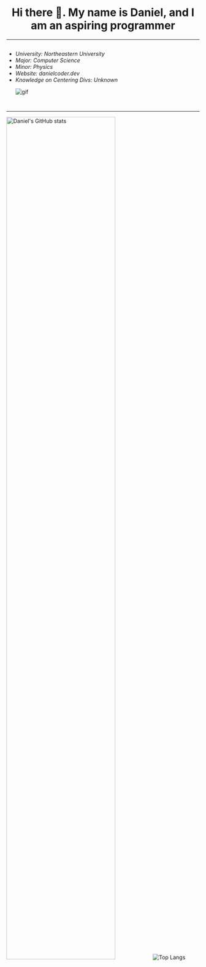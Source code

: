 <h1 align="center"> Hi there 👋. My name is Daniel, and I am an aspiring programmer</h1> 
<hr />
<div style="display: flex;">
 <ul>
  <li><i>University: Northeastern University</i></li>
  <li><i>Major: Computer Science</i></li>
  <li><i>Minor: Physics</i></li>
  <li><i>Website: danielcoder.dev</i></li>
  <li><i>Knowledge on Centering Divs: Unknown</i></li>
<p> 
  <img src="https://github.com/DanielCoder834/DanielCoder834/assets/55712502/fd21e763-0166-4f97-b926-8d5c7c5d342a" alt="gif">
</p>
 </div>
</ul> 
<hr />
<img width="75%" height="75%" src="https://github-readme-stats.vercel.app/api?username=DanielCoder834" alt="Daniel's GitHub stats">
<img src="https://github-readme-stats.vercel.app/api/top-langs/?username=DanielCoder834" alt="Top Langs">
<!--
**DanielCoder834/DanielCoder834** is a ✨ _special_ ✨ repository because its `README.md` (this file) appears on your GitHub profile. align = "right"

Here are some ideas to get you started:

- 🔭 I’m currently working on ...
- 🌱 I’m currently learning ...
- 👯 I’m looking to collaborate on ...
- 🤔 I’m looking for help with ...
- 💬 Ask me about ...
- 📫 How to reach me: ...
- 😄 Pronouns: ...
- ⚡ Fun fact: ...
-->
